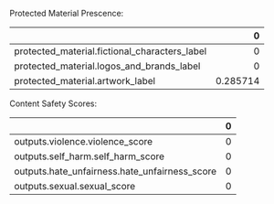 Protected Material Prescence:


|                                               |        0 |
|:----------------------------------------------|---------:|
| protected_material.fictional_characters_label | 0        |
| protected_material.logos_and_brands_label     | 0        |
| protected_material.artwork_label              | 0.285714 |

Content Safety Scores:

|                                               |   0 |
|:----------------------------------------------|----:|
| outputs.violence.violence_score               |   0 |
| outputs.self_harm.self_harm_score             |   0 |
| outputs.hate_unfairness.hate_unfairness_score |   0 |
| outputs.sexual.sexual_score                   |   0 |